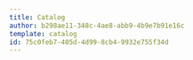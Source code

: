 ```yaml
---
title: Catalog
author: b298ae11-348c-4ae8-abb9-4b9e7b91e16c
template: catalog
id: 75c0feb7-405d-4d99-8cb4-9932e755f34d
---
```

